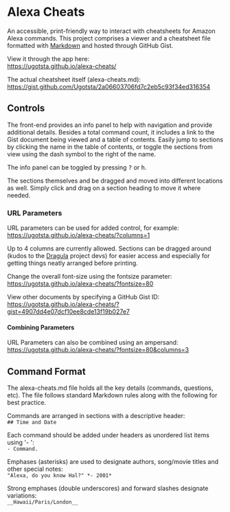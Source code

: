 # Alexa Cheats
An accessible, print-friendly way to interact with cheatsheets for Amazon Alexa commands. This project comprises a viewer and a cheatsheet file formatted with [Markdown](https://en.wikipedia.org/wiki/Markdown) and hosted through GitHub Gist.

View it through the app here:  
https://ugotsta.github.io/alexa-cheats/

The actual cheatsheet itself (alexa-cheats.md):  
https://gist.github.com/Ugotsta/2a06603706fd7c2eb5c93f34ed316354

## Controls
The front-end provides an info panel to help with navigation and provide additional details. Besides a total command count, it includes a link to the Gist document being viewed and a table of contents. Easily jump to sections by clicking the name in the table of contents, or toggle the sections from view using the dash symbol to the right of the name.

The info panel can be toggled by pressing <kbd>?</kbd> or <kbd>h</kbd>.

The sections themselves and be dragged and moved into different locations as well. Simply click and drag on a section heading to move it where needed.

### URL Parameters

URL parameters can be used for added control, for example:  
https://ugotsta.github.io/alexa-cheats/?columns=1

Up to 4 columns are currently allowed. Sections can be dragged around (kudos to the [Dragula](https://bevacqua.github.io/dragula/) project devs) for easier access and especially for getting things neatly arranged before printing.

Change the overall font-size using the fontsize parameter:  
https://ugotsta.github.io/alexa-cheats/?fontsize=80

View other documents by specifying a GitHub Gist ID:  
https://ugotsta.github.io/alexa-cheats/?gist=4907dd4e07dcf10ee8cde13f19b027e7

#### Combining Parameters

URL Parameters can also be combined using an ampersand:  
https://ugotsta.github.io/alexa-cheats/?fontsize=80&columns=3

## Command Format
The alexa-cheats.md file holds all the key details (commands, questions, etc). The file follows standard Markdown rules along with the following for best practice.

Commands are arranged in sections with a descriptive header:  
`## Time and Date`

Each command should be added under headers as unordered list items using '- ':  
`- Command.`

Emphases (asterisks) are used to designate authors, song/movie titles and other special notes:  
`"Alexa, do you know Hal?" *- 2001*`

Strong emphases (double underscores) and forward slashes designate variations:  
`__Hawaii/Paris/London__`
